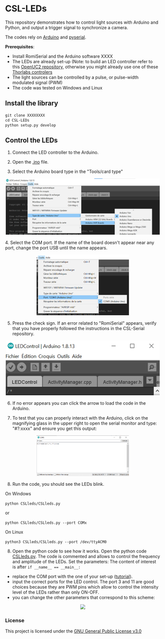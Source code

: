 # CSL-LEDs

This repository demonstrates how to control light sources with Arduino and Python, and output a trigger signal to synchronize a camera. 

The codes rely on [Arduino](https://www.arduino.cc/) and [pyserial](https://github.com/pyserial/pyserial).


**Prerequisites**:
- Install RomiSerial and the Arduino software XXXX
- The LEDs are already set-up (Note: to build an LED controller refer to this [OpenUC2 repository](https://github.com/SonyCSLParis/UC2_Fluorescence_microscope), otherwise you might already use one of these [Thorlabs controlers](https://www.thorlabs.com/navigation.cfm?guide_id=2109)
- The light sources can be controlled by a pulse, or pulse-width modulated signal (PWM) 
- The code was tested on Windows and Linux
  

## Install the library

```
git clone XXXXXXXX
cd CSL-LEDs
python setup.py develop
```



## Control the LEDs 
1. Connect the LED controller to the Arduino. 

2. Open the [.ino](/ArduinoControl/LEDControl/LEDControl.ino) file.
3. Select the Arduino board type in the "Tools/card type"
<p align="center">
<a> <img src="./Images/2023-04-07-18-41-01.png" width="500"></a>
</p>
4. Select the COM port. If the name of the board doesn't appear near any port, change the port USB until the name appears.

<p align="center">
<a> <img src="./Images/2023-01-30-10-16-46.png" width="300"></a>
</p>

5. Press the check sign. If an error related to "RomiSerial" appears, verify that you have properly followed the instructions in the CSL-Serial repository. 
<p align="center">
<a> <img src="./Images/2023-04-07-18-48-09.png" width="500"></a>
</p>

6. If no error appears you can click the arrow to load the code in the Arduino. 
 
7. To test that you can properly interact with the Arduino, click on the magnifying glass in the upper right to open the serial monitor and type: "#?:xxxx" and ensure you get this output: 
 <p align="center">
<a> <img src="./Images/2023-01-30-10-18-53.png" width="300"></a>
</p>


8. Run the code, you should see the LEDs blink.


On Windows

```python CSLleds/CSLleds.py```

or

```python CSLleds/CSLleds.py --port COMx```


On Linux

```python3 CSLleds/CSLleds.py --port /dev/ttyACM0```


8. Open the python code to see how it works. Open the python code [CSLleds.py](CSLleds/CSLleds.py). The code is commented and allows to control the frequency and amplitude of the LEDs. Set the parameters: 
The content of interest is after ``if __name__ == __main__:`` 
- replace the COM port with the one of your set-up ([tutorial](https://www.arduino.cc/en/Guide/ArduinoUno)). 
- input the correct ports for the LED control. The port 3 and 11 are good choices because they are PWM pins which allow to control the intensity level of the LEDs rather than only ON-OFF. 
- you can change the other parameters that correspond to this scheme: 

 <p align="center">
<a> <img src="./Images/square_wave_python.png" width="400"></a>
</p>



### License

This project is licensed under the [GNU General Public License v3.0](https://www.tldrlegal.com/license/gnu-general-public-license-v3-gpl-3)